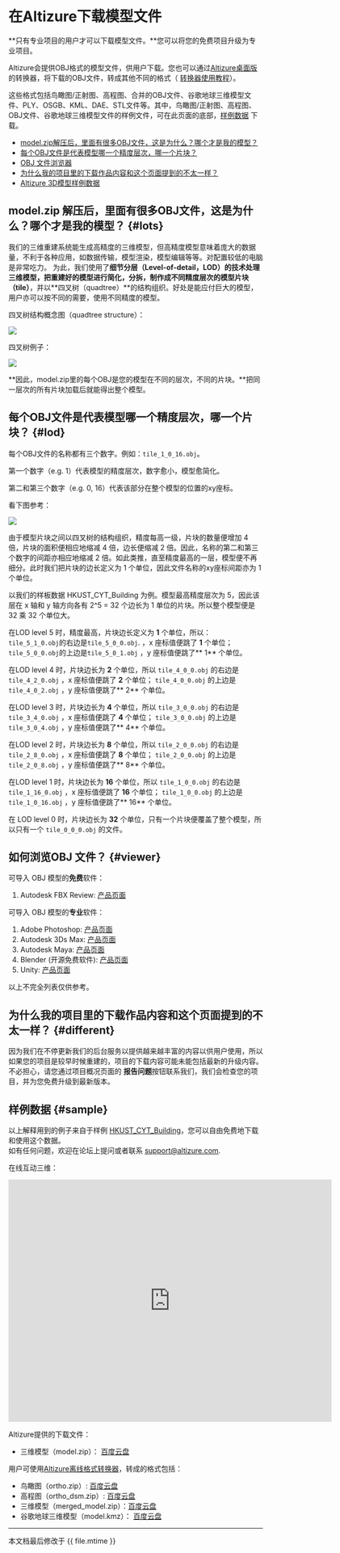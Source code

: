 # 在Altizure下载模型文件

**只有专业项目的用户才可以下载模型文件。**您可以将您的免费项目升级为专业项目。

Altizure会提供OBJ格式的模型文件，供用户下载。您也可以通过[Altizure桌面版](https://www.altizure.cn/download) 的转换器，将下载的OBJ文件，转成其他不同的格式（ [转换器使用教程](offline-format-converter.md)）。

这些格式包括鸟瞰图/正射图、高程图、合并的OBJ文件、谷歌地球三维模型文件、PLY、OSGB、KML、DAE、STL文件等。其中，鸟瞰图/正射图、高程图、OBJ文件、谷歌地球三维模型文件的样例文件，可在此页面的底部，[样例数据](#sample) 下载。

* [model.zip解压后，里面有很多OBJ文件，这是为什么？哪个才是我的模型？](#lots)
* [每个OBJ文件是代表模型哪一个精度层次，哪一个片块？](#lod)
* [OBJ 文件浏览器](#viewer)
* [为什么我的项目里的下载作品内容和这个页面提到的不太一样？](#different)
* [Altizure 3D模型样例数据](#sample)

## model.zip 解压后，里面有很多OBJ文件，这是为什么？哪个才是我的模型？ {#lots}

我们的三维重建系统能生成高精度的三维模型，但高精度模型意味着庞大的数据量，不利于各种应用，如数据传输，模型渲染，模型编辑等等。对配置较低的电脑是非常吃力。 为此，我们使用了**细节分层（Level-of-detail，LOD）**的技术处理三维模型，把重建好的模型进行简化，分拆，制作成不同精度层次的模型**片块（tile）**，并以**四叉树（quadtree）**的结构组织。好处是能应付巨大的模型，用户亦可以按不同的需要，使用不同精度的模型。


四叉树结构概念图（quadtree structure）：

![](../assets/Downloadable_Quadtree-structure.png)

四叉树例子：

![](../assets/Downloadable_Quadtree-Example.png) 

**因此，model.zip里的每个OBJ是您的模型在不同的层次，不同的片块。**把同一层次的所有片块加载后就能得出整个模型。

## 每个OBJ文件是代表模型哪一个精度层次，哪一个片块？ {#lod}

每个OBJ文件的名称都有三个数字。例如：`tile_1_0_16.obj`。

第一个数字（e.g. 1）代表模型的精度层次，数字愈小，模型愈简化。

第二和第三个数字（e.g. 0, 16）代表该部分在整个模型的位置的xy座标。

看下图参考：

![](../assets/Downloadable_obj-naming-principle.png)

由于模型片块之间以四叉树的结构组织，精度每高一级，片块的数量便增加 4 倍，片块的面积便相应地缩减 4 倍，边长便缩减 2 倍。因此，名称的第二和第三个数字的间距亦相应地缩减 2 倍。如此类推，直至精度最高的一层，模型便不再细分。此时我们把片块的边长定义为 1 个单位，因此文件名称的xy座标间距亦为 1 个单位。


以我们的样板数据 HKUST_CYT_Building 为例。模型最高精度层次为 5，因此该层在 x 轴和 y 轴方向各有 2^5 = 32 个边长为 1 单位的片块。所以整个模型便是 32 乘 32 个单位大。

在LOD level 5 时，精度最高，片块边长定义为 **1** 个单位，所以：
`tile_5_1_0.obj`的右边是`tile_5_0_0.obj`. ，x 座标值便跳了 **1** 个单位；
`tile_5_0_0.obj`的上边是`tile_5_0_1.obj` ，y 座标值便跳了** 1** 个单位。

在LOD level 4 时，片块边长为 **2** 个单位，所以
`tile_4_0_0.obj` 的右边是`tile_4_2_0.obj` ，x 座标值便跳了 **2** 个单位；
`tile_4_0_0.obj` 的上边是`tile_4_0_2.obj` ，y 座标值便跳了** 2** 个单位。

在LOD level 3 时，片块边长为 **4** 个单位，所以
`tile_3_0_0.obj` 的右边是`tile_3_4_0.obj` ，x 座标值便跳了 **4** 个单位；
`tile_3_0_0.obj` 的上边是`tile_3_0_4.obj` ，y 座标值便跳了** 4** 个单位。

在LOD level 2 时，片块边长为 **8** 个单位，所以
`tile_2_0_0.obj` 的右边是`tile_2_8_0.obj` ，x 座标值便跳了 **8** 个单位；
`tile_2_0_0.obj` 的上边是`tile_2_0_8.obj` ，y 座标值便跳了** 8** 个单位。

在LOD level 1 时，片块边长为 **16** 个单位，所以
`tile_1_0_0.obj` 的右边是`tile_1_16_0.obj` ，x 座标值便跳了 **16** 个单位；
`tile_1_0_0.obj` 的上边是`tile_1_0_16.obj` ，y 座标值便跳了** 16** 个单位。

在 LOD level 0 时，片块边长为 **32** 个单位，只有一个片块便覆盖了整个模型，所以只有一个 `tile_0_0_0.obj` 的文件。


## 如何浏览OBJ 文件？ {#viewer}

可导入 OBJ 模型的**免费**软件：

1. Autodesk FBX Review: [产品页面](http://www.autodesk.com/products/fbx/fbx-review)

可导入 OBJ 模型的**专业**软件：

1. Adob​​​​​​e Photoshop: [产品页面](https://www.adobe.com/products/photoshop.md)
1. Autodesk 3Ds Max: [产品页面](https://www.autodesk.com/products/3ds-max/overview)
1. Autodesk Maya: [产品页面](http://www.autodesk.com/products/maya/overview)
1. Blender (开源免费软件): [产品页面](https://www.blender.org/)
1. Unity: [产品页面](https://store.unity.com/?_ga=1.1178609.1753436748.1473386856)

以上不完全列表仅供参考。

## 为什么我的项目里的下载作品内容和这个页面提到的不太一样？ {#different}

因为我们在不停更新我们的后台服务以提供越来越丰富的内容以供用户使用，所以如果您的项目是较早时候重建的，项目的下载内容可能未能包括最新的升级内容。不必担心，请您通过项目概况页面的 **报告问题**按钮联系我们，我们会检查您的项目，并为您免费升级到最新版本。

## 样例数据 {#sample}

以上解释用到的例子来自于样例 [HKUST_CYT_Building](https://www.altizure.cn/project/5a08601a5d1dfe17d0c76ab1/model)，您可以自由免费地下载和使用这个数据。 <br/>如有任何问题，欢迎在论坛上提问或者联系 support@altizure.com.

在线互动三维：

<iframe src="https://site.altizure.cn/project/590c784c1225725be9d360db/model/embed#autoplay=false" style="border:none;width:640px;height:480px"></iframe>

Altizure提供的下载文件：
* 三维模型（model.zip）： [百度云盘](https://pan.baidu.com/s/1bqL3v7h)

用户可使用[Altizure离线格式转换器](https://site.altizure.cn/support/articles/format_conversion?lang=zh-cn)，转成的格式包括：
* 鸟瞰图（ortho.zip）: [百度云盘](https://pan.baidu.com/s/1o8VGdNs)
* 高程图（ortho_dsm.zip）: [百度云盘](https://pan.baidu.com/s/1smGXd29)
* 三维模型（merged_model.zip）：[百度云盘](https://pan.baidu.com/s/1i6WM00t)
* 谷歌地球三维模型（model.kmz）： [百度云盘](https://pan.baidu.com/s/1gg7OaRp)

---

本文档最后修改于 {{ file.mtime }}

